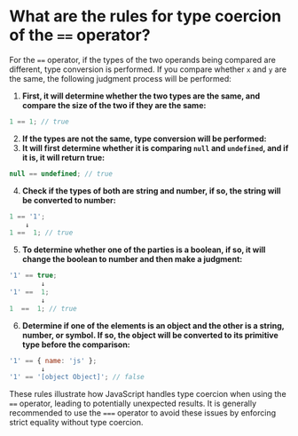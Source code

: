 # **What are the rules for type coercion of the `==` operator?**

For the `==` operator, if the types of the two operands being compared are different, type conversion is performed. If you compare whether `x` and `y` are the same, the following judgment process will be performed:

1. **First, it will determine whether the two types are the same, and compare the size of the two if they are the same:**
```javascript
1 == 1; // true
```

2. **If the types are not the same, type conversion will be performed:**
3. **It will first determine whether it is comparing `null` and `undefined`, and if it is, it will return true:**
```javascript
null == undefined; // true
```

4. **Check if the types of both are string and number, if so, the string will be converted to number:**
```javascript
1 == '1';
    ↓
1 ==  1; // true
```

5. **To determine whether one of the parties is a boolean, if so, it will change the boolean to number and then make a judgment:**
```javascript
'1' == true;
        ↓
'1' ==  1;
        ↓
1  ==  1; // true
```

6. **Determine if one of the elements is an object and the other is a string, number, or symbol. If so, the object will be converted to its primitive type before the comparison:**
```javascript
'1' == { name: 'js' };
        ↓
'1' == '[object Object]'; // false
```

These rules illustrate how JavaScript handles type coercion when using the `==` operator, leading to potentially unexpected results. It is generally recommended to use the `===` operator to avoid these issues by enforcing strict equality without type coercion.

